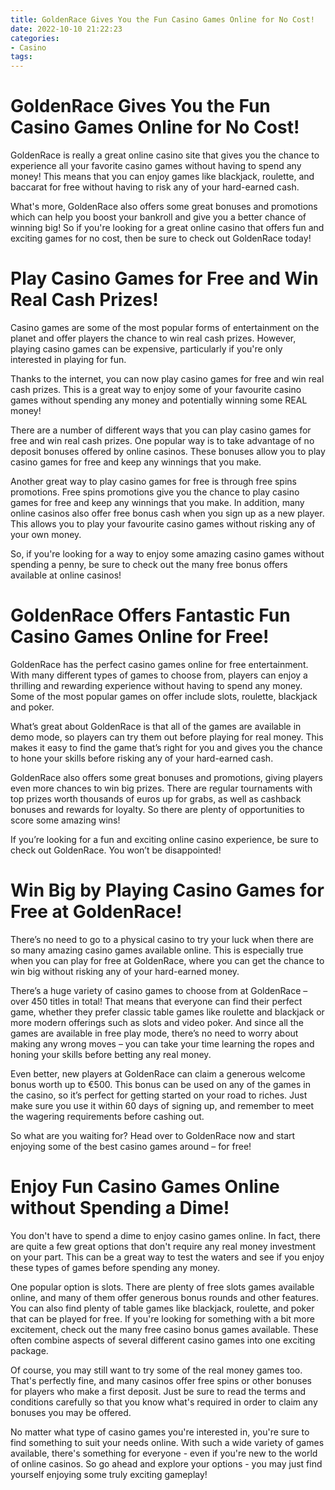 ```yaml
---
title: GoldenRace Gives You the Fun Casino Games Online for No Cost!
date: 2022-10-10 21:22:23
categories:
- Casino
tags:
---
```



#  GoldenRace Gives You the Fun Casino Games Online for No Cost!

 GoldenRace is really a great online casino site that gives you the chance to experience all your favorite casino games without having to spend any money! This means that you can enjoy games like blackjack, roulette, and baccarat for free without having to risk any of your hard-earned cash.

What's more, GoldenRace also offers some great bonuses and promotions which can help you boost your bankroll and give you a better chance of winning big! So if you're looking for a great online casino that offers fun and exciting games for no cost, then be sure to check out GoldenRace today!

#  Play Casino Games for Free and Win Real Cash Prizes!

Casino games are some of the most popular forms of entertainment on the planet and offer players the chance to win real cash prizes. However, playing casino games can be expensive, particularly if you're only interested in playing for fun.

Thanks to the internet, you can now play casino games for free and win real cash prizes. This is a great way to enjoy some of your favourite casino games without spending any money and potentially winning some REAL money!

There are a number of different ways that you can play casino games for free and win real cash prizes. One popular way is to take advantage of no deposit bonuses offered by online casinos. These bonuses allow you to play casino games for free and keep any winnings that you make.

Another great way to play casino games for free is through free spins promotions. Free spins promotions give you the chance to play casino games for free and keep any winnings that you make. In addition, many online casinos also offer free bonus cash when you sign up as a new player. This allows you to play your favourite casino games without risking any of your own money.

So, if you're looking for a way to enjoy some amazing casino games without spending a penny, be sure to check out the many free bonus offers available at online casinos!

#  GoldenRace Offers Fantastic Fun Casino Games Online for Free!

GoldenRace has the perfect casino games online for free entertainment. With many different types of games to choose from, players can enjoy a thrilling and rewarding experience without having to spend any money. Some of the most popular games on offer include slots, roulette, blackjack and poker.

What’s great about GoldenRace is that all of the games are available in demo mode, so players can try them out before playing for real money. This makes it easy to find the game that’s right for you and gives you the chance to hone your skills before risking any of your hard-earned cash.

GoldenRace also offers some great bonuses and promotions, giving players even more chances to win big prizes. There are regular tournaments with top prizes worth thousands of euros up for grabs, as well as cashback bonuses and rewards for loyalty. So there are plenty of opportunities to score some amazing wins!

If you’re looking for a fun and exciting online casino experience, be sure to check out GoldenRace. You won’t be disappointed!

#  Win Big by Playing Casino Games for Free at GoldenRace!

There’s no need to go to a physical casino to try your luck when there are so many amazing casino games available online. This is especially true when you can play for free at GoldenRace, where you can get the chance to win big without risking any of your hard-earned money.

There’s a huge variety of casino games to choose from at GoldenRace – over 450 titles in total! That means that everyone can find their perfect game, whether they prefer classic table games like roulette and blackjack or more modern offerings such as slots and video poker. And since all the games are available in free play mode, there’s no need to worry about making any wrong moves – you can take your time learning the ropes and honing your skills before betting any real money.

Even better, new players at GoldenRace can claim a generous welcome bonus worth up to €500. This bonus can be used on any of the games in the casino, so it’s perfect for getting started on your road to riches. Just make sure you use it within 60 days of signing up, and remember to meet the wagering requirements before cashing out.

So what are you waiting for? Head over to GoldenRace now and start enjoying some of the best casino games around – for free!

#  Enjoy Fun Casino Games Online without Spending a Dime!

You don't have to spend a dime to enjoy casino games online. In fact, there are quite a few great options that don't require any real money investment on your part. This can be a great way to test the waters and see if you enjoy these types of games before spending any money.

One popular option is slots. There are plenty of free slots games available online, and many of them offer generous bonus rounds and other features. You can also find plenty of table games like blackjack, roulette, and poker that can be played for free. If you're looking for something with a bit more excitement, check out the many free casino bonus games available. These often combine aspects of several different casino games into one exciting package.

Of course, you may still want to try some of the real money games too. That's perfectly fine, and many casinos offer free spins or other bonuses for players who make a first deposit. Just be sure to read the terms and conditions carefully so that you know what's required in order to claim any bonuses you may be offered.

No matter what type of casino games you're interested in, you're sure to find something to suit your needs online. With such a wide variety of games available, there's something for everyone - even if you're new to the world of online casinos. So go ahead and explore your options - you may just find yourself enjoying some truly exciting gameplay!